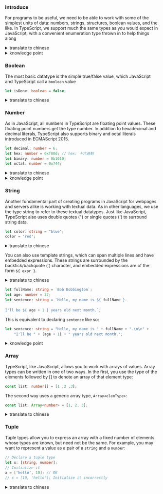 ### introduce
For programs to be useful, we need to be able to work with some of the simplest units of data: numbers, strings, structures, boolean values, and the like. In TypeScript, we support much the same types as you would expect in JavaScript, with a convenient enumeration type thrown in to help things along

<details>
  <summary>translate to chinese</summary>
  
  为了让程序成为有用的，我们需要和一些最简单的数据数据单元：数值，字符串，结构体，布尔值等等一起工作。在`TypeScript`中，我们支持了许多你在`JavaScript`中所期望的相同的类型，并且还有方便的枚举类型以帮助处理问题
</details>

<details>
  <summary>knowledge point</summary>
  
  * [and the like](https://dict.eudic.net/dicts/en/and%20the%20like): 等等，诸如此类
</details>

### Boolean
The most basic datatype is the simple true/false value, which JavaScript and TypeScript call a `boolean` value
```typescript
let isDone: boolean = false;
```

<details>
  <summary>translate to chinese</summary>
  
  最基础的数据类型是简单的`true/false`值，这个值在`JavaScript`和`TypeScript`中叫做`boolean`值
</details>

### Number
As in JavaScript, all numbers in TypeScript are floating point values. These floating point numbers get the type number. In addition to hexadecimal and decimal literals, TypeScript also supports binary and octal literals introduced in ECMAScript 2015.

```typescript
let decimal: number = 6;
let hex: number = 0xf00d; // hex: 十六进制
let binary: number = 0b1010;
let octal: number = 0o744;
```
<details>
  <summary>translate to chinese</summary>
  
  就像在`JavaScript`中一样，所有的数字在`TypeScript`都是浮点值。这些浮点值成为了`number`类型。除了十六进制和十进制字面量外，`TypeScript`还支持在`ECMAScript 2015`里引入的二进制和八进制字面量。
</details>

<details>
  <summary>knowledge point</summary>
  
  ![](https://raw.githubusercontent.com/wangkaiwd/drawing-bed/master/english-ts-basic-type-introduce-new.png)
  * in addition to: 除...之外（还）
  * [hexadecimal](https://dict.eudic.net/dicts/en/hexadecimal):  英音：/ˌheksə'desɪm(ə)l/ n. & adj. 十六进制（的）
  * [octal](https://dict.eudic.net/dicts/en/octal): 英音：/'ɒkt(ə)l/ adj. 八进制的
</details>

### String

Another fundamental part of creating programs in JavaScript for webpages and servers alike is working with textual data. As in other languages, we use the type string to refer to these textual datatypes. Just like JavaScript, TypeScript also uses double quotes (") or single quotes (') to surround string data.
```typescript
let color: string = "blue";
color = 'red';
```
<details>
  <summary>translate to chinese</summary>
  
  在`JavaScript`网页和服务端编程中另外一个创建程序的基础部分是都需要处理文本数据。和其它语言一样，我们使用类型`string`来表示这些文本数据类型。就像`JavaScript`,`TypeScript`也使用双引号(`"`)或者单引号(`'`)来包裹字符串数据。
</details>

You can also use template strings, which can span multiple lines and have embedded expressions. These strings are surrounded by the backtick/backquote (\`) character, and embedded expressions are of the form `${ expr }`.
<details>
  <summary>translate to chinese</summary>
  
  你也能使用模板字符串，它能跨越多行文本和内嵌表达式。这些字符串被反引号字符包裹，并且以`${ expr }`的形式内嵌表达式。
  ![](https://raw.githubusercontent.com/wangkaiwd/drawing-bed/master/english-ts-string-span.png)
</details>

```typescript
let fullName: string = `Bob Bobbington`;
let age: number = 37;
let sentence: string = `Hello, my name is ${ fullName }.

I'll be ${ age + 1 } years old next month.`;
```
This is equivalent to declaring `sentence` like so:
```typescript
let sentence: string = "Hello, my name is " + fullName + ".\n\n" +
    "I'll be " + (age + 1) + " years old next month.";
```

<details>
  <summary>knowledge point</summary>
  
  * [span](https://dict.eudic.net/dicts/en/span): 英音：/spæn/ vt. 跨越
  * backquote: n. 反引号
</details>

### Array
TypeScript, like JavaScript, allows you to work with arrays of values. Array types can be written in one of two ways. In the first, you use the type of the elements followed by [] to denote an array of that element type:

```typescript
const list: number[] = [1 ,2 ,3];
```
The second way uses a generic array type, `Array<elemType>`: 
```typescript
const list: Array<number> = [1, 2, 3];
```
<details>
  <summary>translate to chinese</summary>
  
  像`JavaScript`一样，`TypeScript`允许你使用数组。数组类型可以用以下俩种方式之一编写。第一种书写方式，可以在元素的类型后接上`[]`来表示该元素类型组成的数组。第二种书写方式，使用泛型数组类型, `Array<elemType>`。
  ![](https://raw.githubusercontent.com/wangkaiwd/drawing-bed/master/english-ts-array-write.png)
</details>

### Tuple
Tuple types allow you to express an array with a fixed number of elements whose types are known, but need not be the same. For example, you may want to represent a value as a pair of a `string` and a `number`:
```typescript
// Declare a tuple type
let x: [string, number];
// Initialize it
x = ['hello', 10]; // OK
// x = [10, 'hello']; Initialize it incorrectly
```
<details>
  <summary>translate to chinese</summary>
  
  元祖允许你表示一个用固定数量的已知类型元素组成的数组，各个元素的类型不必相同。例如：你可能想用一个`string`和
</details>
